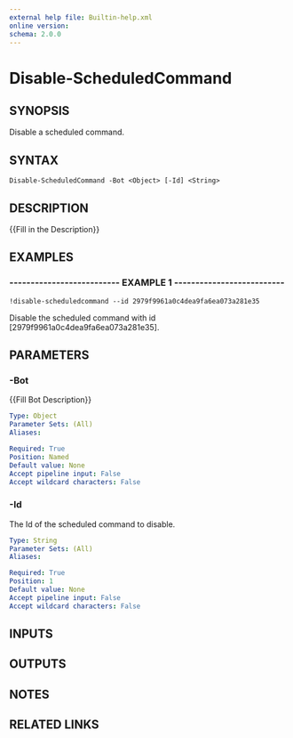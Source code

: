 ```yaml
---
external help file: Builtin-help.xml
online version: 
schema: 2.0.0
---
```


# Disable-ScheduledCommand

## SYNOPSIS
Disable a scheduled command.

## SYNTAX

```
Disable-ScheduledCommand -Bot <Object> [-Id] <String>
```

## DESCRIPTION
{{Fill in the Description}}

## EXAMPLES

### -------------------------- EXAMPLE 1 --------------------------
```
!disable-scheduledcommand --id 2979f9961a0c4dea9fa6ea073a281e35
```

Disable the scheduled command with id \[2979f9961a0c4dea9fa6ea073a281e35\].

## PARAMETERS

### -Bot
{{Fill Bot Description}}

```yaml
Type: Object
Parameter Sets: (All)
Aliases: 

Required: True
Position: Named
Default value: None
Accept pipeline input: False
Accept wildcard characters: False
```

### -Id
The Id of the scheduled command to disable.

```yaml
Type: String
Parameter Sets: (All)
Aliases: 

Required: True
Position: 1
Default value: None
Accept pipeline input: False
Accept wildcard characters: False
```

## INPUTS

## OUTPUTS

## NOTES

## RELATED LINKS

